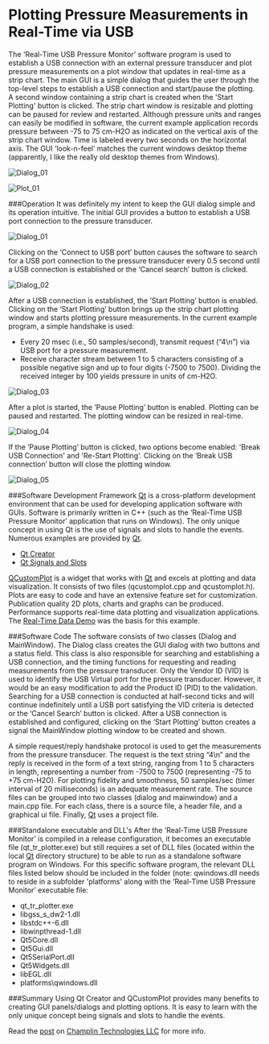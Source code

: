 # Plotting Pressure Measurements in Real-Time via USB
The 'Real-Time USB Pressure Monitor' software program is used to establish a USB connection with an external pressure transducer and plot pressure measurements on a plot window that updates in real-time as a strip chart. The main GUI is a simple dialog that guides the user through the top-level steps to establish a USB connection and start/pause the plotting. A second window containing a strip chart is created when the 'Start Plotting' button is clicked. The strip chart window is resizable and plotting can be paused for review and restarted. Although pressure units and ranges can easily be modified in software, the current example application records pressure between -75 to 75 cm-H2O as indicated on the vertical axis of the strip chart window. Time is labeled every two seconds on the horizontal axis. The GUI ‘look-n-feel’ matches the current windows desktop theme (apparently, I like the really old desktop themes from Windows).

![Dialog_01](https://github.com/CaryChamplin/QTRealTimePlotting/blob/develop/dialog_01.png)

![Plot_01](https://github.com/CaryChamplin/QTRealTimePlotting/blob/develop/plot_01.png)

###Operation
It was definitely my intent to keep the GUI dialog simple and its operation intuitive. The initial GUI provides a button to establish a USB port connection to the pressure transducer.

![Dialog_01](https://github.com/CaryChamplin/QTRealTimePlotting/blob/develop/dialog_01.png)

Clicking on the ‘Connect to USB port’ button causes the software to search for a USB port connection to the pressure transducer every 0.5 second until a USB connection is established or the ‘Cancel search’ button is clicked.

![Dialog_02](https://github.com/CaryChamplin/QTRealTimePlotting/blob/develop/dialog_02.png)

After a USB connection is established, the ‘Start Plotting’ button is enabled. Clicking on the ‘Start Plotting’ button brings up the strip chart plotting window and starts plotting pressure measurements. In the current example program, a simple handshake is used:-	Every 20 msec (i.e., 50 samples/second), transmit request (“4\n”) via USB port for a pressure measurement.-	Receive character stream between 1 to 5 characters consisting of a possible negative sign and up to four digits (-7500 to 7500). Dividing the received integer by 100 yields pressure in units of cm-H2O.

![Dialog_03](https://github.com/CaryChamplin/QTRealTimePlotting/blob/develop/dialog_03.png)

After a plot is started, the ‘Pause Plotting’ button is enabled. Plotting can be paused and restarted. The plotting window can be resized in real-time.

![Dialog_04](https://github.com/CaryChamplin/QTRealTimePlotting/blob/develop/dialog_04.png)

If the ‘Pause Plotting’ button is clicked, two options become enabled: 'Break USB Connection' and 'Re-Start Plotting'. Clicking on the ‘Break USB connection’ button will close the plotting window.

![Dialog_05](https://github.com/CaryChamplin/QTRealTimePlotting/blob/develop/dialog_05.png)

###Software Development Framework
[Qt](https://www.qt.io) is a cross-platform development environment that can be used for developing application software with GUIs. Software is primarily written in C++ (such as the ‘Real-Time USB Pressure Monitor’ application that runs on Windows). The only unique concept in using Qt is the use of signals and slots to handle the events. Numerous examples are provided by [Qt](https://www.qt.io).
-	[Qt Creator](https://www.qt.io/ide/)
-	[Qt Signals and Slots](http://doc.qt.io/qt-5/signalsandslots.html)

[QCustomPlot](http://www.qcustomplot.com) is a widget that works with [Qt](https://www.qt.io) and excels at plotting and data visualization. It consists of two files (qcustomplot.cpp and qcustomplot.h). Plots are easy to code and have an extensive feature set for customization. Publication quality 2D plots, charts and graphs can be produced. Performance supports real-time data plotting and visualization applications. The [Real-Time Data Demo](http://www.qcustomplot.com/index.php/demos/realtimedatademo) was the basis for this example.

###Software Code
The software consists of two classes (Dialog and MainWindow). The Dialog class creates the GUI dialog with two buttons and a status field. This class is also responsible for searching and establishing a USB connection, and the timing functions for requesting and reading measurements from the pressure transducer. Only the Vendor ID (VID) is used to identify the USB Virtual port for the pressure transducer. However, it would be an easy modification to add the Product ID (PID) to the validation. Searching for a USB connection is conducted at half-second ticks and will continue indefinitely until a USB port satisfying the VID criteria is detected or the ‘Cancel Search’ button is clicked. After a USB connection is established and configured, clicking on the ‘Start Plotting’ button creates a signal the MainWindow plotting window to be created and shown.
A simple request/reply handshake protocol is used to get the measurements from the pressure transducer. The request is the text string “4\n” and the reply is received in the form of a text string, ranging from 1 to 5 characters in length, representing a number from -7500 to 7500 (representing -75 to +75 cm-H2O). For plotting fidelity and smoothness, 50 samples/sec (timer interval of 20 milliseconds) is an adequate measurement rate.The source files can be grouped into two classes (dialog and mainwindow) and a main.cpp file. For each class, there is a source file, a header file, and a graphical ui file. Finally, [Qt](https://www.qt.io) uses a project file.

###Standalone executable and DLL's
After the ‘Real-Time USB Pressure Monitor’ is compiled in a release configuration, it becomes an executable file (qt_tr_plotter.exe) but still requires a set of DLL files (located within the local [Qt](https://www.qt.io) directory structure) to be able to run as a standalone software program on Windows. For this specific software program, the relevant DLL files listed below should be included in the folder (note: qwindows.dll needs to reside in a subfolder 'platforms' along with the ‘Real-Time USB Pressure Monitor’ executable file:

- qt_tr_plotter.exe- libgss_s_dw2-1.dll- libstdc++-6.dll- libwinpthread-1.dll- Qt5Core.dll- Qt5Gui.dll- Qt5SerialPort.dll- Qt5Widgets.dll
- libEGL.dll
- platforms\qwindows.dll

###Summary
Using Qt Creator and QCustomPlot provides many benefits to creating GUI panels/dialogs and plotting options. It is easy to learn with the only unique concept being signals and slots to handle the events.

Read the [post](http://champlintechnologiesllc.com/2016/08/28/post24_qt-realtime-plotting/) on [Champlin Technologies LLC](http://champlintechnologiesllc.com) for more info.
